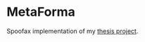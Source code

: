 MetaForma
=========
Spoofax implementation of my [thesis project](https://repository.tudelft.nl/islandora/object/uuid%3A35b15b16-5db8-467a-be07-dd30bae3d808).
